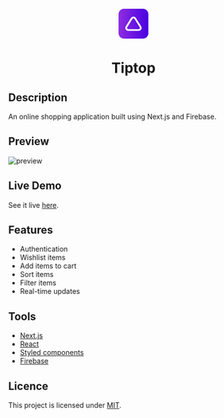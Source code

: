 <p align="center">
  <a href="https://tiptopstore.vercel.app">
    <img alt="logo" src="public/logo.svg" width="60" />
  </a>
  <h1 align="center">
    Tiptop
  </h1>
</p>

## Description

An online shopping application built using Next.js and Firebase.

## Preview

![preview](https://user-images.githubusercontent.com/48406108/158732497-5a959e51-9335-4062-8c1e-7131528b3ce8.png)

## Live Demo

See it live [here](https://tiptopstore.vercel.app).

## Features

- Authentication
- Wishlist items
- Add items to cart
- Sort items
- Filter items
- Real-time updates

## Tools

- [Next.js](https://nextjs.org)
- [React](https://reactjs.org)
- [Styled components](https://www.styled-components.com)
- [Firebase](https://firebase.google.com)

## Licence

This project is licensed under [MIT](LICENSE).
